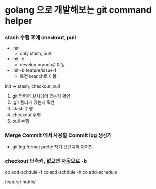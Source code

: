 # golang 으로 개발해보는 git command helper

### stash 수행 후에 checkout, pull

* init
  * only stash, pull
* init -d
  * develop branch로 이동
* init -b feature/issue-1
  * 특정 branch로 이동

init -> stash, checkout, pull

1. git 명령어 설치되어 있는지 확인
2. .git 폴더가 있는지 확인
3. stash 수행
4. checkout 수행
5. pull 수행

### Merge Commit 에서 사용할 Commit log 생성기

* git log format pretty 자기 브런치꺼 까지만

### checkout 단축키, 없으면 자동으로 -b

co add-schdule -f
co add-schdule -h
co add-schedule

feature/
hotfix/
